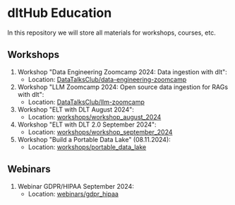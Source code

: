 # dltHub Education

In this repository we will store all materials for workshops, courses, etc.

## Workshops

1. Workshop "Data Engineering Zoomcamp 2024: Data ingestion with dlt":
   - Location: [DataTalksClub/data-engineering-zoomcamp](https://github.com/DataTalksClub/data-engineering-zoomcamp/blob/main/cohorts/2024/workshops/dlt.md)
1. Workshop "LLM Zoomcamp 2024: Open source data ingestion for RAGs with dlt":
   - Location: [DataTalksClub/llm-zoomcamp](https://github.com/DataTalksClub/llm-zoomcamp/blob/main/cohorts/2024/workshops/dlt.md)
1. Workshop "ELT with DLT August 2024":
   - Location: [workshops/workshop_august_2024](workshops/workshop_august_2024)
1. Workshop "ELT with DLT 2.0 September 2024":
   - Location: [workshops/workshop_september_2024](workshops/workshop_september_2024)
1. Workshop "Build a Portable Data Lake" (08.11.2024):
   - Location: [workshops/portable_data_lake](workshops/portable_data_lake) 

## Webinars
1. Webinar GDPR/HIPAA September 2024:
   - Location: [webinars/gdpr_hipaa](webinars/gdpr_hipaa)

